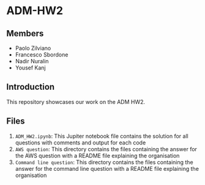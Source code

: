 # ADM-HW2

## Members
- Paolo Zilviano
- Francesco Sbordone
- Nadir Nuralin
- Yousef Kanj

## Introduction

This repository showcases our work on the ADM HW2. 

## Files

1. `ADM_HW2.ipynb`: This Jupiter notebook file contains the solution for all questions with comments and output for each code 
2. `AWS question`: This directory contains the files containing the answer for the AWS question with a README file explaining the organisation
3. `Command line question`: This directory contains the files containing the answer for the command line question with a README file explaining the organisation
